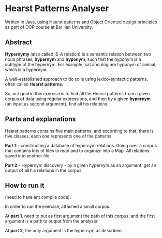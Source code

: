 # Hearst Patterns Analyser
Written in Java, using Hearst patterns and Object Oriented design principles as part of OOP course at Bar Ilan University. 

## Abstract
**Hypernymy** (also called IS-A relation) is a semantic relation between two noun phrases, **hypernym** and **hyponym**, such that the hyponym is a subtype of the hypernym. For example, cat and dog are hyponym of animal, which is a hypernym.

A well-established approach to do so is using lexico-syntactic patterns, often called **Hearst patterns**.

So, out goal in this exercise is to find all the Hearst patterns from a given corpus of data using regular expressions, and then by a given **hypernym** (an input as second argument), find all his relations.

## Parts and explanations

Hearst patterns contains five main patterns, and according to that, there is five classes, each one represents one of the patterns.

**Part 1** - constructing a database of hypernym relations. Going over a corpus that contains lots of files to read and to organize into a Map. All relations saved into another file.

**Part 2** - Hypernym discovery - by a given hypernym as an argument, get an output of all his relations in the corpus. 

## How to run it
(need to have ant compile code).

In order to run the exercise, attached a small corpus. 

At **part 1**, need to put as first argument the path of this corpus, and the first argument is a path to output from the analyser.

At **part 2**, the only argument is the hypernym as described.

